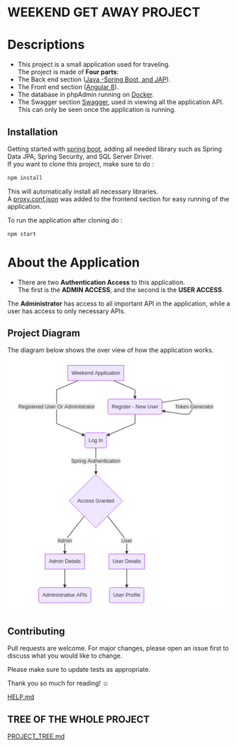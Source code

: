 # WEEKEND GET AWAY PROJECT

# Descriptions
 * This project is a small application used for traveling.  
 The project is made of **Four parts**:  
 * The Back end section ([Java -Spring Boot, and JAP](https://www.javainuse.com/spring/boot-jwt-mysql)).
 * The Front end section ([Angular 8](https://angular.io)).
 * The database in phpAdmin running on [Docker](https://blog.thenets.org/how-to-install-mysql-and-phpmyadmin-with-docker/).
 * The Swagger section [Swagger](http://localhost:9002/swagger-ui.html#/), used in viewing all the application API. This can only be seen once the application is running.

## Installation

Getting started with [spring boot](https://start.spring.io/), adding all needed library such as Spring Data JPA, Spring Security, and SQL Server Driver.  
If you want to clone this project, make sure to do :

```bash
npm install 
```
This will automatically install all necessary libraries.  
A [proxy.conf.json](weekend-project-front/proxy.conf.json) was added to the frontend section for easy running of the application.  

To run the application after cloning do :
```bash
npm start 
```

# About the Application
* There are two **Authentication Access** to this application.  
The first is the **ADMIN ACCESS**, and the second is the **USER ACCESS**.

The **Administrator** has access to all important API in the application, while a user has access to only necessary APIs.

## Project Diagram
The diagram below shows the over view of how the application works.  
![Application Image](weekendDiagram.png)


## Contributing
Pull requests are welcome. For major changes, please open an issue first to discuss what you would like to change.

Please make sure to update tests as appropriate.


Thank you so much for reading! ☺

[HELP.md](HELP.md)

## TREE OF THE WHOLE PROJECT
[PROJECT_TREE.md](backendList.md)